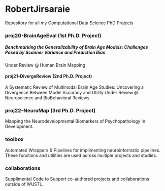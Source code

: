 # RobertJirsaraie
Repository for all my Computational Data Science PhD Projects

### __proj20-BrainAgeEval (1st Ph.D. Project)__

##### Benchmarking the Generalizability of Brain Age Models: Challenges Posed by Scanner Variance and Prediction Bias
Under Review @ Human Brain Mapping

#### proj21-DivergeReview (2nd Ph.D. Project)

A Systematic Review of Multimodal Brain Age Studies: Uncovering a Divergence Between Model Accuracy and Utility
Under Review @ Neuroscience and BioBehavioral Reviews

### proj22-NeuroMap (3rd Ph.D. Project)

Mapping the Neurodevelopmental Biomarkers of Psychopathology
In Development.

### toolbox

Automated Wrappers & Pipelines for implimenting neuroinformatic pipelines. These functions and utilities are used across multiple projects and studies.

### collaborations 

Supplimental Code to Support co-authored projects and collaborations outside of WUSTL.
